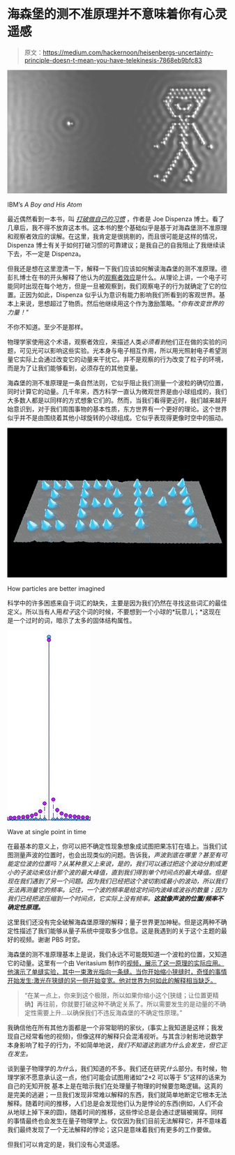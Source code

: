 # 海森堡的测不准原理并不意味着你有心灵遥感

> 原文：<https://medium.com/hackernoon/heisenbergs-uncertainty-principle-doesn-t-mean-you-have-telekinesis-7868eb9bfc83>

![](img/ca4f7ee4132e8feabafaac1b034c46aa.png)

IBM’s *A Boy and His Atom*

最近偶然看到一本书，叫 [*打破做自己的习惯*](https://www.amazon.com/Breaking-Habit-Being-Yourself-Create/dp/1401938094) ，作者是 Joe Dispenza 博士。看了几章后，我不得不放弃这本书。这本书的整个基础似乎是基于对海森堡测不准原理和观察者效应的误解。在这里，我肯定是很挑剔的，而且很可能是这样的情况，Dispenza 博士有关于如何打破习惯的可靠建议；是我自己的自我阻止了我继续读下去，不一定是 Dispenza。

但我还是想在这里澄清一下，解释一下我们应该如何解读海森堡的测不准原理。德彭扎博士在书的开头解释了他认为的[观察者效应](https://en.wikipedia.org/wiki/Observer_effect_(physics))是什么。从理论上讲，一个电子可能同时出现在每个地方，但是一旦被观察到，我们观察电子的行为就确定了它的位置。正因为如此，Dispenza 似乎认为意识有能力影响我们所看到的客观世界。基本上来说，思想超过了物质。然后他继续用这个作为激励策略。"*你有改变世界的力量！"*

不你不知道。至少不是那样。

物理学家使用这个术语，观察者效应，来描述人类*必须看到*他们正在做的实验的问题，可见光可以影响这些实验。光本身与电子相互作用，所以用光照射电子希望测量它实际上会通过改变它的动量来干扰它。并不是观察的行为改变了粒子的环境，而是为了让我们能够看到，必须存在的其他变量。

海森堡的测不准原理是一条自然法则，它似乎阻止我们测量一个波粒的确切位置，同时计算它的动量。几千年来，西方科学一直认为微观世界是由小球组成的，我们大多数人都是以同样的方式想象它们的。然而，当我们看得更近时，我们越来越开始意识到，对于我们周围事物的基本性质，东方世界有一个更好的理论。这个世界似乎并不是由围绕着其他小球旋转的小球组成。它似乎表现得更像时空中的振动。

![](img/abfd38ffdf60517f807e8b94c055973a.png)

How particles are better imagined

科学中的许多困惑来自于词汇的缺失，主要是因为我们仍然在寻找这些词汇的最佳定义。所以当有人用*粒子*这个词的时候，不要想到一个小球的*玩意儿；*这现在是一个过时的词，暗示了太多的固体结构属性。

![](img/7928836b5589f7ab674a3543b7ac49a0.png)

Wave at single point in time

在最基本的意义上，你可以把不确定性现象想象成试图把果冻钉在墙上。当我们试图测量声波的位置时，也会出现类似的问题。告诉我，*声波到底在哪里？甚至有可能定位波的位置吗？从某种意义上来说，是的，我们可以通过把这个波动分割成更小的子波动来估计那个波的最大峰值，直到我们得到单个时间点的最大峰值。但是现在我们遇到了另一个问题。因为我们已经把这个波切割成最小的波动，所以我们无法再测量它的频率。记住，一个波的频率是给定时间内波峰或波谷的数量；因为我们已经把波压缩到一个时间点，它实际上没有频率。**这就像声波的位置/频率不确定性原理。***

这里我们还没有完全破解海森堡原理的解释；量子世界更加神秘。但是这两种不确定性描述了我们能够从量子系统中提取多少信息。这是我遇到的关于这个主题的最好的视频。谢谢 PBS 时空。

海森堡的测不准原理基本上是说，我们永远不可能既知道一个波粒的位置，又知道它的动量。这里有一个由 Veritasium 制作的[视频，展示了这一原理的实际应用。他演示了单缝实验，其中一束激光指向一条缝。当你开始缩小狭缝时，奇怪的事情开始发生:激光在狭缝的另一侧开始变宽。他对世界为何如此的解释相当缺乏。](https://www.youtube.com/watch?v=a8FTr2qMutA&t=178s)

> “在某一点上，你来到这个极限，所以如果你缩小这个[狭缝；让位置更精确】再往前，你就要打破这种不确定关系了。所以需要发生的是动量的不确定性需要上升…以确保我们不违反海森堡的不确定性原理。”

我确信他在所有其他方面都是一个非常聪明的家伙，(事实上我知道是这样；我发现自己经常看他的视频)，但像这样的解释只会混淆视听。与其含沙射影地说数学本身影响了粒子的行为，不如简单地说，*我们不知道这到底为什么会发生，但它正在发生。*

谈到量子物理学的*为什么*，我们知道的不多。我们还在研究*什么*部分。有时候，物理学家不愿意承认这一点，他们可能会试图用诸如“2+2 可以等于 5”这样的话来为自己的无知开脱 基本上是在暗示我们在处理量子物理的时候要忽略逻辑。这真的是完美的逃避；一旦我们发现非常难以解释的东西，我们就简单地断定它根本无法解释。随着时间的推移，人们总是会发现他们认为是悖论的东西(例如，人们不会从地球上掉下来的圆)，随着时间的推移，这些悖论总是会通过逻辑被揭穿。同样的事情最终也会发生在量子物理学上。仅仅因为我们目前无法解释它，并不意味着我们最终发现了一个无法解释的悖论；这只是意味着我们有更多的工作要做。

但我们可以肯定的是，我们没有心灵遥感。